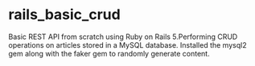 # rails_basic_crud
Basic REST API from scratch using Ruby on Rails 5.Performing CRUD operations on articles stored in a MySQL database. Installed the mysql2 gem along with the faker gem to randomly generate content.
